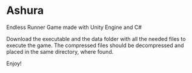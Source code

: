 # Ashura
Endless Runner Game made with Unity Engine and C#

Download the executable and the data folder with all the needed files to execute the game. 
The compressed files should be decompressed and placed in the same directory, where found. 

Enjoy! 
